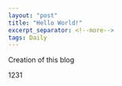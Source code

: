```yaml
---
layout: "post"
title: "Hello World!"
excerpt_separator: <!--more-->
tags: Daily
---
```


Creation of this blog<!--more-->

1231

